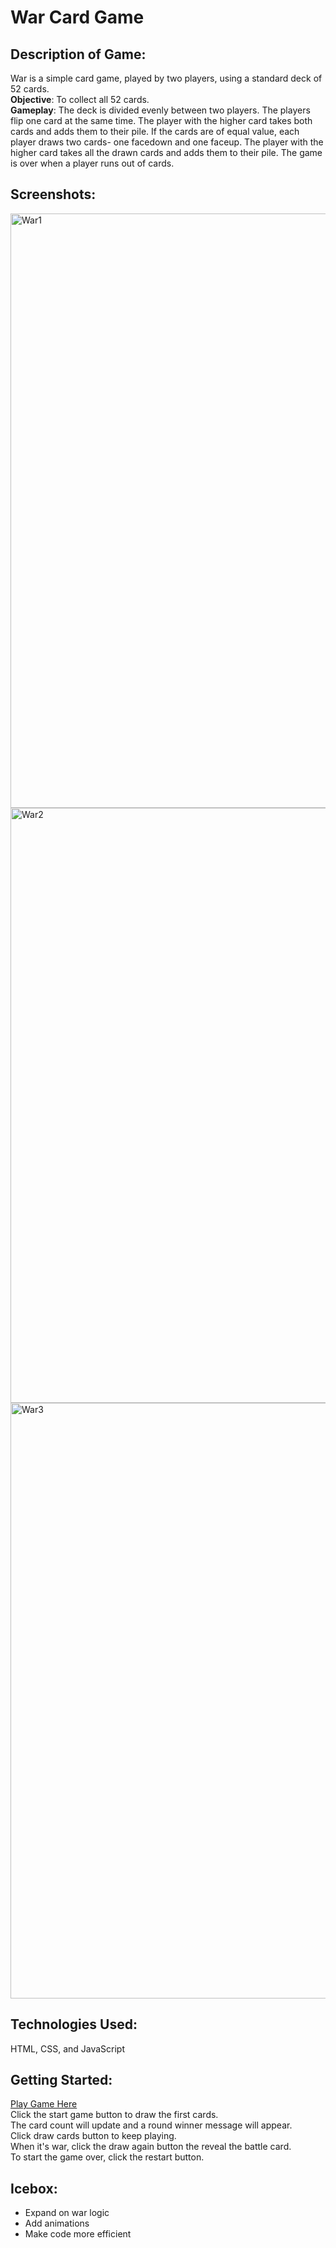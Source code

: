 # War Card Game

## Description of Game:
War is a simple card game, played by two players, using a standard deck of 52 cards.   
**Objective**: To collect all 52 cards.  
**Gameplay**: The deck is divided evenly between two players. The players flip one card at the same time. The player with the higher card takes both cards and adds them to their pile. If the cards are of equal value, each player draws two cards- one facedown and one faceup. The player with the higher card takes all the drawn cards and adds them to their pile. The game is over when a player runs out of cards.


## Screenshots:
<img width="951" alt="War1" src="https://user-images.githubusercontent.com/84732714/146495496-e6eaaa71-1386-403b-a217-f8b1045ac9ac.png">
<img width="952" alt="War2" src="https://user-images.githubusercontent.com/84732714/146495182-4f0b0faf-d225-4a85-b5c8-e62998434104.png">
<img width="953" alt="War3" src="https://user-images.githubusercontent.com/84732714/146495191-26f5baa9-f6ed-43c2-be43-4d7bc6f13adb.png">

## Technologies Used:
HTML, CSS, and JavaScript

## Getting Started:
[Play Game Here](https://faithpjohnson.github.io/war-card-game/)  
Click the start game button to draw the first cards.  
The card count will update and a round winner message will appear.  
Click draw cards button to keep playing.  
When it's war, click the draw again button the reveal the battle card.  
To start the game over, click the restart button.

## Icebox:
* Expand on war logic
* Add animations       
* Make code more efficient  
 

